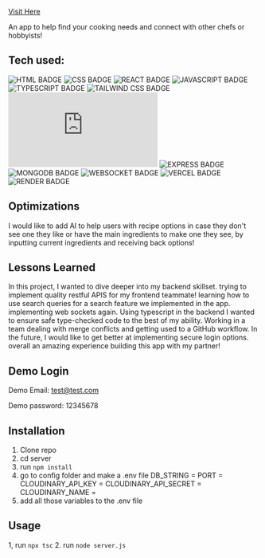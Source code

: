 <a href="https://recipe-app-nine-iota.vercel.app/" target="_blank">Visit Here</a>
<a href="https://recipe-app-nine-iota.vercel.app/" target="_blank">


</a>

An app to help find your cooking needs and connect with other chefs or hobbyists!


## Tech used:
![HTML BADGE](https://img.shields.io/static/v1?label=|&message=HTML&color=23555f&style=plastic&logo=html5)
![CSS BADGE](https://img.shields.io/static/v1?label=|&message=CSS&color=285f65&style=plastic&logo=css3)
![REACT BADGE](https://img.shields.io/static/v1?label=|&message=REACT&color=61dafb&style=plastic&logo=react)
![JAVASCRIPT BADGE](https://img.shields.io/static/v1?label=|&message=JAVASCRIPT&color=3c7f5d&style=plastic&logo=javascript)
![TYPESCRIPT BADGE](https://img.shields.io/static/v1?label=|&message=TYPESCRIPT&color=3178C6&style=plastic&logo=typescript)
![TAILWIND CSS BADGE](https://img.shields.io/static/v1?label=|&message=TAILWIND%20CSS&color=38b2ac&style=plastic&logo=tailwind-css)
![NODEJS BADGE](https://img.shields.io/static/v1?label=|&message=NODE.JS&color=339933&style=plastic&logo=node.js)
![EXPRESS BADGE](https://img.shields.io/static/v1?label=|&message=EXPRESS&color=bbb111&style=plastic&logo=express)
![MONGODB BADGE](https://img.shields.io/static/v1?label=|&message=MONGODB&color=cdd148&style=plastic&logo=mongodb)
![WEBSOCKET BADGE](https://img.shields.io/static/v1?label=|&message=WEBSOCKET&color=7289DA&style=plastic&logo=websocket)
![VERCEL BADGE](https://img.shields.io/static/v1?label=|&message=VERCEL&color=cdd148&style=plastic&logo=vercel)
![RENDER BADGE](https://img.shields.io/static/v1?label=|&message=RENDER&color=7289DA&style=plastic&logo=render)




## Optimizations
I would like to add AI to help users with recipe options in case they don't see one they like or have the main ingredients to make one they see, by inputting current ingredients and receiving back options! 

## Lessons Learned

In this project, I wanted to dive deeper into my backend skillset. trying to implement quality restful APIS for my frontend teammate! learning how to use search queries for a search feature we implemented in the app. implementing web sockets again. Using typescript in the backend I wanted to ensure safe type-checked code to the best of my ability. Working in a team dealing with merge conflicts and getting used to a GitHub workflow. In the future, I would like to get better at implementing secure login options. overall an amazing experience building this app with my partner!


## Demo Login


Demo Email: test@test.com

Demo password: 12345678


## Installation

1. Clone repo
2. cd server
3. run `npm install`
4. go to config folder and make a .env file
DB_STRING = 
PORT = 
CLOUDINARY_API_KEY = 
CLOUDINARY_API_SECRET = 
CLOUDINARY_NAME = 
5. add all those variables to the .env file

## Usage
1, run `npx tsc` 
2. run `node server.js`





